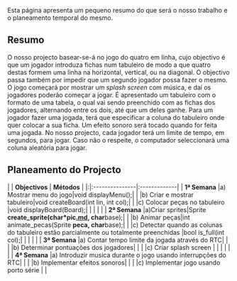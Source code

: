 Esta página apresenta um pequeno resumo do que será o nosso trabalho e o planeamento temporal do mesmo.

## Resumo ##

O nosso projecto basear-se-á no jogo do quatro em linha, cujo objectivo é que um jogador introduza fichas num tabuleiro de modo a que quatro destas formem uma linha na horizontal, vertical, ou na diagonal. O objectivo passa também por impedir que um segundo jogador possa fazer o mesmo. O jogo começará por mostrar um _splash screen_ com música, e daí os jogadores poderão começar a jogar. É apresentado um tabuleiro com o formato de uma tabela, o qual vai sendo preenchido com as fichas dos jogadores, alternando entre os dois, até que um deles ganhe. Para um jogador fazer uma jogada, terá que especificar a coluna do tabuleiro onde quer colocar a sua ficha. Um efeito sonoro será tocado quando for feita uma jogada. No nosso projecto, cada jogador terá um limite de tempo, em segundos, para jogar. Caso não o respeite, o computador seleccionará uma coluna aleatória para jogar.


## Planeamento do Projecto ##

| | **Objectivos** | **Métodos** |
|:|:---------------|:-------------|
| **1ª Semana** |a) Mostrar menu do jogo|void displayMenu();|
|  |b) Criar e mostrar tabuleiro|void createBoard(int lin, int col);|
|  |c) Colocar peças no tabuleiro |void displayBoard(Board);|
|  |  |  |
| **2ª Semana** |a)Criar sprites|Sprite **create\_sprite(char\*pic[.md](.md), char**base);|
|  |b) Animar peças|int animate\_pecas(Sprite **peca, char**base);|
|  |c) Detectar quando as colunas do tabuleiro estão parcialmente ou totalmente preenchidas |bool is\_full(int col);|
|  |  |  |
| **3ª Semana** |a) Contar tempo limite da jogada através do RTC|  |
|  |b) Determinar pontuações dos jogadores|  |
|  |c) Criar splash screen |  |
|  |  |  |
| **4ª Semana** |a) Introduzir musica durante o jogo usando interrupções do RTC|  |
|  |b) Implementar efeitos sonoros|  |
|  |c) Implementar jogo usando porto série |  |
